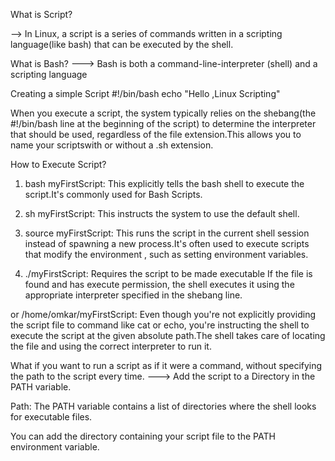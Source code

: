 What is Script?

--> In Linux, a script is a series of commands written in a scripting language(like bash) that can be executed by the shell.

What is Bash?
---> Bash is both a command-line-interpreter (shell) and a scripting language

Creating a simple Script
#!/bin/bash
echo "Hello ,Linux Scripting"

When you execute a script, the system typically relies on the shebang(the #!/bin/bash line  at the beginning of the script) to determine the interpreter that should be used, regardless of the file extension.This allows you to name your scriptswith or without a .sh extension.

How to Execute Script?

1. bash myFirstScript: This explicitly tells the bash shell to execute the script.It's commonly used for Bash Scripts.

2. sh myFirstScript: This instructs the system to use the default shell.

3. source myFirstScript: This runs the script in the current shell session instead of spawning a new process.It's often used to execute scripts that modify the environment , such as setting environment variables.

4. ./myFirstScript: Requires the script to be made executable
If the file is found and has execute permission, the shell executes it using the appropriate interpreter specified in the shebang line.

or
/home/omkar/myFirstScript: Even though you're not explicitly providing the script file to command like cat or echo, you're instructing the shell to execute the script at the given absolute path.The shell takes care of locating the file and using the correct interpreter to run it.

What if you want to run a script as if it were a command, without specifying the path to the script every time.
---> Add the script to a Directory in the PATH variable.

Path: The PATH variable contains a list of directories where the shell looks for executable files.

You can add the directory containing your script file to the PATH environment variable. 